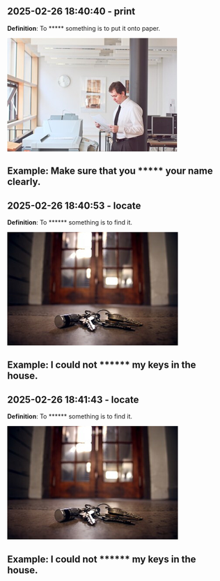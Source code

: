## 2025-02-26 18:40:40 - print
**Definition**: To ***** something is to put it onto paper.

![Image](https://raw.githubusercontent.com/toledorodrigow/Anki-Flashcard/main/English/images/print_20250226184040.jpg)

**Example**: Make sure that you ***** your name clearly.
---
## 2025-02-26 18:40:53 - locate
**Definition**: To ****** something is to find it.

![Image](https://raw.githubusercontent.com/toledorodrigow/Anki-Flashcard/main/English/images/locate_20250226184053.jpg)

**Example**: I could not ****** my keys in the house.
---
## 2025-02-26 18:41:43 - locate
**Definition**: To ****** something is to find it.

![Image](https://raw.githubusercontent.com/toledorodrigow/Anki-Flashcard/main/English/images/locate_20250226184143.jpg)

**Example**: I could not ****** my keys in the house.
---
